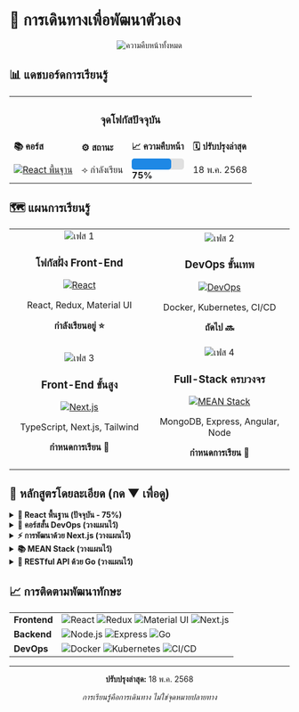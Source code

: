 # 🚀 การเดินทางเพื่อพัฒนาตัวเอง

<div align="center">
  
![ความคืบหน้าทั้งหมด](https://img.shields.io/badge/ความคืบหน้า-30%25-1A73E8?style=for-the-badge&width=500)

</div>

## 📊 แดชบอร์ดการเรียนรู้

<table align="center">
  <tr>
    <th colspan="4" align="center"><h3>จุดโฟกัสปัจจุบัน</h3></th>
  </tr>
  <tr>
    <td><strong>📚 คอร์ส</strong></td>
    <td><strong>⚙️ สถานะ</strong></td>
    <td><strong>📈 ความคืบหน้า</strong></td>
    <td><strong>🗓️ ปรับปรุงล่าสุด</strong></td>
  </tr>
  <tr>
    <td>
      <a href="./reactFundCourse/workshop_product/frontend/README.md">
        <img src="https://img.shields.io/badge/React-พื้นฐาน-61DAFB?style=flat-square&logo=react" alt="React พื้นฐาน"/>
      </a>
    </td>
    <td>⟢ กำลังเรียน</td>
    <td>
      <div style="background-color:#e0e0e0;border-radius:5px;height:20px;width:100%">
        <div style="background-color:#1E88E5;height:100%;width:75%;border-radius:5px;"></div>
      </div>
      <strong>75%</strong>
    </td>
    <td>18 พ.ค. 2568</td>
  </tr>
</table>

## 🗺️ แผนการเรียนรู้

<div align="center">
  <table width="100%">
    <tr>
      <td width="50%" align="center">
        <img src="https://img.shields.io/badge/เฟส-1-success?style=for-the-badge" alt="เฟส 1"/>
        <h3>โฟกัสฝั่ง Front-End</h3>
        <a href="./reactFundCourse/workshop_product/frontend/README.md">
          <img src="https://img.shields.io/badge/React-พื้นฐาน-61DAFB?style=flat-square&logo=react" alt="React"/>
        </a>
        <p>React, Redux, Material UI</p>
        <p><strong>กำลังเรียนอยู่ ⭐</strong></p>
      </td>
      <td width="50%" align="center">
        <img src="https://img.shields.io/badge/เฟส-2-lightgrey?style=for-the-badge" alt="เฟส 2"/>
        <h3>DevOps ขั้นเทพ</h3>
        <a href="./devops_course/README.md">
          <img src="https://img.shields.io/badge/DevOps-พื้นฐาน-326CE5?style=flat-square&logo=kubernetes" alt="DevOps"/>
        </a>
        <p>Docker, Kubernetes, CI/CD</p>
        <p><strong>ถัดไป 🔜</strong></p>
      </td>
    </tr>
    <tr>
      <td width="50%" align="center">
        <img src="https://img.shields.io/badge/เฟส-3-lightgrey?style=for-the-badge" alt="เฟส 3"/>
        <h3>Front-End ขั้นสูง</h3>
        <a href="./nextjs_course/README.md">
          <img src="https://img.shields.io/badge/Next.js-การพัฒนา-000000?style=flat-square&logo=next.js" alt="Next.js"/>
        </a>
        <p>TypeScript, Next.js, Tailwind</p>
        <p><strong>กำหนดการเรียน 📅</strong></p>
      </td>
      <td width="50%" align="center">
        <img src="https://img.shields.io/badge/เฟส-4-lightgrey?style=for-the-badge" alt="เฟส 4"/>
        <h3>Full-Stack ครบวงจร</h3>
        <a href="./mean_stack/README.md">
          <img src="https://img.shields.io/badge/MEAN-Stack-DD0031?style=flat-square&logo=angular" alt="MEAN Stack"/>
        </a>
        <p>MongoDB, Express, Angular, Node</p>
        <p><strong>กำหนดการเรียน 📅</strong></p>
      </td>
    </tr>
  </table>
</div>

## 📝 หลักสูตรโดยละเอียด (กด ▼ เพื่อดู)

<details>
  <summary><strong>🔄 React พื้นฐาน (ปัจจุบัน - 75%)</strong></summary>
  <br>
  <ul>
    <li>⭐ สถาปัตยกรรมและวงจรชีวิตของคอมโพเนนต์</li>
    <li>⭐ การจัดการสเตทด้วย Redux</li>
    <li>⭐ Material UI สำหรับการออกแบบที่ตอบสนอง</li>
    <li>⭐ React Hooks และ Custom Hooks</li>
    <li>⭐ การเพิ่มประสิทธิภาพการทำงาน</li>
  </ul>
  <p><a href="./reactFundCourse/workshop_product/frontend/README.md">ดูความคืบหน้าโดยละเอียด →</a></p>
</details>

<details>
  <summary><strong>🐳 คอร์สสั้น DevOps (วางแผนไว้)</strong></summary>
  <br>
  <ul>
    <li>📦 การใช้คอนเทนเนอร์ด้วย Docker</li>
    <li>☸️ การจัดการระบบด้วย Kubernetes</li>
    <li>🏗️ Infrastructure as Code ด้วย Terraform</li>
    <li>📊 การตรวจสอบระบบด้วย Datadog</li>
    <li>🔄 การสร้าง CI/CD Pipeline</li>
    <li>🔌 API Gateway ด้วย Kong</li>
    <li>📝 วิธีการทำงานแบบ GitOps</li>
    <li>🧩 สถาปัตยกรรมไมโครเซอร์วิส</li>
  </ul>
  <p><a href="./devops_course/README.md">ดูรายละเอียดคอร์ส →</a></p>
</details>

<details>
  <summary><strong>⚡ การพัฒนาด้วย Next.js (วางแผนไว้)</strong></summary>
  <br>
  <ul>
    <li>📘 การใช้งาน TypeScript</li>
    <li>🔄 Server-Side Rendering และ Static Generation</li>
    <li>🧭 การจัดการเส้นทางขั้นสูง</li>
    <li>🗃️ การจัดการสเตทด้วย Zustand</li>
    <li>💅 การจัดรูปแบบด้วย Tailwind CSS</li>
    <li>📊 การดึงข้อมูลด้วย React Query</li>
    <li>🧩 ไลบรารีคอมโพเนนต์ด้วย Shadcn</li>
  </ul>
  <p><a href="./nextjs_course/README.md">ดูรายละเอียดคอร์ส →</a></p>
</details>

<details>
  <summary><strong>📚 MEAN Stack (วางแผนไว้)</strong></summary>
  <br>
  <ul>
    <li>🗄️ การออกแบบฐานข้อมูล MongoDB</li>
    <li>🌐 RESTful API ด้วย Express.js</li>
    <li>🅰️ Front-end ด้วย Angular 17</li>
    <li>📡 บริการ Backend ด้วย Node.js</li>
    <li>📦 สถาปัตยกรรม Monorepo ด้วย Nx</li>
  </ul>
  <p><a href="./mean_stack/README.md">ดูรายละเอียดคอร์ส →</a></p>
</details>

<details>
  <summary><strong>🐹 RESTful API ด้วย Go (วางแผนไว้)</strong></summary>
  <br>
  <ul>
    <li>🔍 พื้นฐานภาษา Go</li>
    <li>🍸 การพัฒนาเว็บด้วย Gin Framework</li>
    <li>📡 หลักการออกแบบ RESTful API</li>
    <li>🔒 ระบบยืนยันตัวตนและสิทธิ์</li>
    <li>📊 การเชื่อมต่อกับฐานข้อมูล</li>
  </ul>
  <p><a href="./golang_api/README.md">ดูรายละเอียดคอร์ส →</a></p>
</details>

## 📈 การติดตามพัฒนาทักษะ

<div align="center">
  <table>
    <tr>
      <td><strong>Frontend</strong></td>
      <td>
        <img src="https://img.shields.io/badge/React-75%25-61DAFB?style=flat-square&logo=react" alt="React"/>
        <img src="https://img.shields.io/badge/Redux-65%25-764ABC?style=flat-square&logo=redux" alt="Redux"/>
        <img src="https://img.shields.io/badge/Material_UI-70%25-0081CB?style=flat-square&logo=material-ui" alt="Material UI"/>
        <img src="https://img.shields.io/badge/Next.js-วางแผน-000000?style=flat-square&logo=next.js" alt="Next.js"/>
      </td>
    </tr>
    <tr>
      <td><strong>Backend</strong></td>
      <td>
        <img src="https://img.shields.io/badge/Node.js-วางแผน-339933?style=flat-square&logo=node.js" alt="Node.js"/>
        <img src="https://img.shields.io/badge/Express-วางแผน-000000?style=flat-square&logo=express" alt="Express"/>
        <img src="https://img.shields.io/badge/Go-วางแผน-00ADD8?style=flat-square&logo=go" alt="Go"/>
      </td>
    </tr>
    <tr>
      <td><strong>DevOps</strong></td>
      <td>
        <img src="https://img.shields.io/badge/Docker-วางแผน-2496ED?style=flat-square&logo=docker" alt="Docker"/>
        <img src="https://img.shields.io/badge/Kubernetes-วางแผน-326CE5?style=flat-square&logo=kubernetes" alt="Kubernetes"/>
        <img src="https://img.shields.io/badge/CI/CD-วางแผน-FC6D26?style=flat-square&logo=gitlab" alt="CI/CD"/>
      </td>
    </tr>
  </table>
</div>

---

<div align="center">
  <p><strong>ปรับปรุงล่าสุด:</strong> 18 พ.ค. 2568</p>
  <p><em>การเรียนรู้คือการเดินทาง ไม่ใช่จุดหมายปลายทาง</em></p>
</div>
